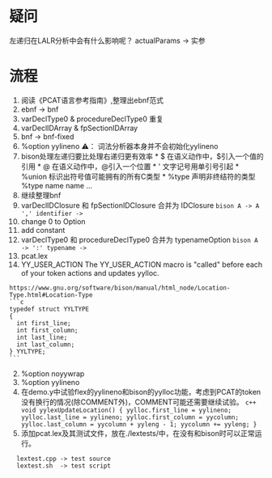 # 疑问
左递归在LALR分析中会有什么影响呢？
actualParams -> 实参

# 流程
1. 阅读《PCAT语言参考指南》,整理出ebnf范式
2. ebnf -> bnf
  1. varDeclType0 & procedureDeclType0 重复
  2. varDeclIDArray & fpSectionIDArray
3. bnf -> bnf-fixed 
  1. %option yylineno ⚠️： 词法分析器本身并不会初始化yylineno
  2. bison处理左递归要比处理右递归更有效率
    * $ 在语义动作中，$引入一个值的引用
    * @ 在语义动作中，@引入一个位置
    * ' 文字记号用单引号引起
    <!-- * <> 在语义动作的值引用中，可以通过在尖括号中类型名来覆盖默认的值类型。 -->
    * %union 标识出符号值可能拥有的所有C类型
    * %type 声明非终结符的类型 %type <type> name name ...
4. 继续整理bnf
  1. varDeclIDClosure 和 fpSectionIDClosure 合并为 IDClosure
    ```bison
    A -> A ',' identifier
      -> 
    ```
  2. change 0 to Option
  3. add constant
  4. varDeclType0 和 procedureDeclType0 合并为 typenameOption
    ```bison
    A -> ':' typename
      ->
    ```
5. pcat.lex
  1. YY_USER_ACTION
    The YY_USER_ACTION macro is "called" before each of your token actions and updates yylloc.

    https://www.gnu.org/software/bison/manual/html_node/Location-Type.html#Location-Type
    ```c
    typedef struct YYLTYPE
    {
      int first_line;
      int first_column;
      int last_line;
      int last_column;
    } YYLTYPE;
    ```
  2. %option noyywrap
  3. %option yylineno
  4. 在demo.y中试验flex的yylineno和bison的yylloc功能，考虑到PCAT的token没有换行的情况(除COMMENT外)，COMMENT可能还需要继续试验。
    ```c++
    void yylexUpdateLocation() {
      yylloc.first_line = yylineno;
      yylloc.last_line = yylineno;
      yylloc.first_column = yycolumn;
      yylloc.last_column = yycolumn + yyleng - 1;
      yycolumn += yyleng;
    }
    ```
  5. 添加pcat.lex及其测试文件，放在./lextests/中，在没有和bison时可以正常运行。
  ```
    lextest.cpp -> test source
    lextest.sh  -> test script
  ```